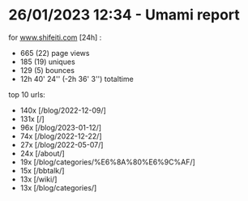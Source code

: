 # 26/01/2023 12:34 - Umami report
for www.shifeiti.com [24h] :

 - 665 (22) page views
 - 185 (19) uniques
 - 129 (5) bounces
 - 12h 40' 24'' (-2h 36' 3'') totaltime


top 10 urls:
 - 140x [/blog/2022-12-09/]
 - 131x [/]
 - 96x [/blog/2023-01-12/]
 - 74x [/blog/2022-12-22/]
 - 27x [/blog/2022-05-07/]
 - 24x [/about/]
 - 19x [/blog/categories/%E6%8A%80%E6%9C%AF/]
 - 15x [/bbtalk/]
 - 13x [/wiki/]
 - 13x [/blog/categories/]


